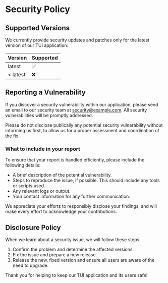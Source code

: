 # Security Policy

## Supported Versions

We currently provide security updates and patches only for the latest version of our TUI application:

| Version | Supported          |
| ------- | ------------------ |
| latest  | :white_check_mark: |
| < latest| :x:                |

## Reporting a Vulnerability

If you discover a security vulnerability within our application, please send an email to our security team at [security@example.com](mailto:security@example.com). All security vulnerabilities will be promptly addressed.

Please do not disclose publically any potential security vulnerability without informing us first, to allow us for a proper assessment and coordination of the fix.

### What to include in your report

To ensure that your report is handled efficiently, please include the following details:

- A brief description of the potential vulnerability.
- Steps to reproduce the issue, if possible. This should include any tools or scripts used.
- Any relevant logs or output.
- Your contact information for any further communication.

We appreciate your efforts to responsibly disclose your findings, and will make every effort to acknowledge your contributions.

## Disclosure Policy

When we learn about a security issue, we will follow these steps:

1. Confirm the problem and determine the affected versions.
2. Fix the issue and prepare a new release.
3. Release the new, fixed version and ensure all users are aware of the need to upgrade.

Thank you for helping to keep our TUI application and its users safe!
